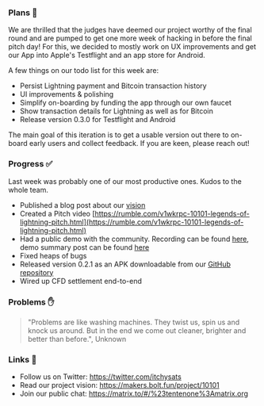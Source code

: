 ### Plans 📆

We are thrilled that the judges have deemed our project worthy of the final round and are pumped to get one more week of hacking in before the final pitch day!
For this, we decided to mostly work on UX improvements and get our App into Apple's Testflight and an app store for Android.

A few things on our todo list for this week are:

- Persist Lightning payment and Bitcoin transaction history
- UI improvements & polishing
- Simplify on-boarding by funding the app through our own faucet
- Show transaction details for Lightning as well as for Bitcoin
- Release version 0.3.0 for Testflight and Android

The main goal of this iteration is to get a usable version out there to on-board early users and collect feedback.
If you are keen, please reach out!

### Progress ✅

Last week was probably one of our most productive ones. Kudos to the whole team.

- Published a blog post about our [vision](https://makers.bolt.fun/story/10101-pitch--441)
- Created a Pitch video [https://rumble.com/v1wkrpc-10101-legends-of-lightning-pitch.html](https://rumble.com/v1wkrpc-10101-legends-of-lightning-pitch.html)
- Had a public demo with the community. Recording can be found [here](https://rumble.com/v1wr04i-10101-demo.html), demo summary post can be found [here](https://makers.bolt.fun/story/10101-its-demo-time--470)
- Fixed heaps of bugs
- Released version 0.2.1 as an APK downloadable from our [GitHub repository](https://github.com/itchysats/10101/releases)
- Wired up CFD settlement end-to-end

### Problems ✋

> "Problems are like washing machines. They twist us, spin us and knock us around. But in the end we come out cleaner, brighter and better than before.", Unknown

### Links 🔗

- Follow us on Twitter: https://twitter.com/itchysats
- Read our project vision: https://makers.bolt.fun/project/10101
- Join our public chat: https://matrix.to/#/%23tentenone%3Amatrix.org
